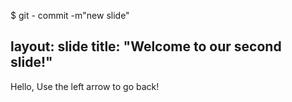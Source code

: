 $ git - commit -m"new slide"

layout: slide
title: "Welcome to our second slide!"
---
Hello, 
Use the left arrow to go back!
